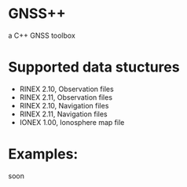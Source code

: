 # GNSS++
a C++ GNSS toolbox

# Supported data stuctures
- RINEX 2.10, Observation files
- RINEX 2.11, Observation files
- RINEX 2.10, Navigation files
- RINEX 2.11, Navigation files
- IONEX 1.00, Ionosphere map file

# Examples:

soon

